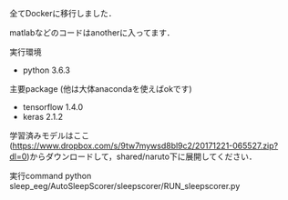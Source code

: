全てDockerに移行しました．

matlabなどのコードはanotherに入ってます．

実行環境
- python 3.6.3

主要package (他は大体anacondaを使えばokです)
- tensorflow 1.4.0
- keras 2.1.2

学習済みモデルはここ(https://www.dropbox.com/s/9tw7mywsd8bl9c2/20171221-065527.zip?dl=0)からダウンロードして，shared/naruto下に展開してください．

実行command
python sleep_eeg/AutoSleepScorer/sleepscorer/RUN_sleepscorer.py